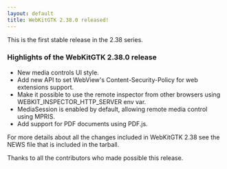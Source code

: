 ```yaml
---
layout: default
title: WebKitGTK 2.38.0 released!
---
```


This is the first stable release in the 2.38 series.

### Highlights of the WebKitGTK 2.38.0 release

 - New media controls UI style.
 - Add new API to set WebView's Content-Security-Policy for web extensions support.
 - Make it possible to use the remote inspector from other browsers using WEBKIT_INSPECTOR_HTTP_SERVER env var.
 - MediaSession is enabled by default, allowing remote media control using MPRIS.
 - Add support for PDF documents using PDF.js.

For more details about all the changes included in WebKitGTK 2.38 see
the NEWS file that is included in the tarball.

Thanks to all the contributors who made possible this release.
